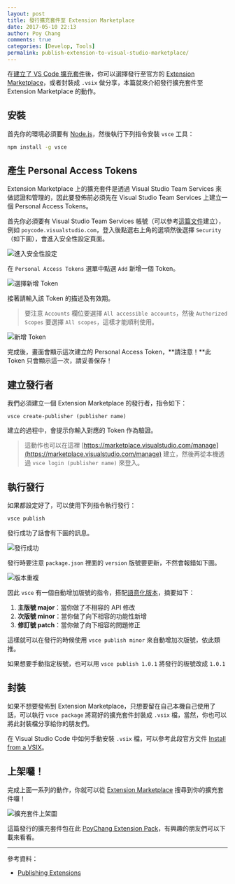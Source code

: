 ```yaml
---
layout: post
title: 發行擴充套件至 Extension Marketplace
date: 2017-05-10 22:13
author: Poy Chang
comments: true
categories: [Develop, Tools]
permalink: publish-extension-to-visual-studio-marketplace/
---
```

在[建立了 VS Code 擴充套件](../build-vscode-extension/)後，你可以選擇發行至官方的 [Extension Marketplace](https://marketplace.visualstudio.com)，或者封裝成 `.vsix` 做分享，本篇就來介紹發行擴充套件至 Extension Marketplace 的動作。

## 安裝

首先你的環境必須要有 [Node.js](https://nodejs.org/en/)，然後執行下列指令安裝 `vsce` 工具：

```bash
npm install -g vsce
```

## 產生 Personal Access Tokens

Extension Marketplace 上的擴充套件是透過 Visual Studio Team Services 來做認證和管理的，因此要發佈前必須先在 Visual Studio Team Services 上建立一個 Personal Access Tokens。

首先你必須要有 Visual Studio Team Services 帳號（可以參考[這篇文件](https://www.visualstudio.com/zh-tw/docs/setup-admin/team-services/sign-up-for-visual-studio-team-services)建立），例如 `poycode.visualstudio.com`，登入後點選右上角的選項然後選擇 `Security`（如下圖），會進入安全性設定頁面。

![進入安全性設定](http://i.imgur.com/gc7SAvx.png)

在 `Personal Access Tokens` 選單中點選 `Add` 新增一個 Token。

![選擇新增 Token](http://i.imgur.com/ymh6XZ4.png)

接著請輸入該 Token 的描述及有效期。

>要注意 `Accounts` 欄位要選擇 `All accessible accounts`，然後 `Authorized Scopes` 要選擇 `All scopes`，這樣才能順利使用。

![新增 Token](http://i.imgur.com/gmDKr6d.png)

完成後，畫面會顯示這次建立的 Personal Access Token，**請注意！**此 Token 只會顯示這一次，請妥善保存！

## 建立發行者

我們必須建立一個 Extension Marketplace 的發行者，指令如下：

```
vsce create-publisher (publisher name)
```

建立的過程中，會提示你輸入對應的 Token 作為驗證。

>這動作也可以在這裡 [https://marketplace.visualstudio.com/manage](https://marketplace.visualstudio.com/manage) 建立，然後再從本機透過 `vsce login (publisher name)` 來登入。

## 執行發行

如果都設定好了，可以使用下列指令執行發行：

```bash
vsce publish
```

發行成功了話會有下圖的訊息。

![發行成功](http://i.imgur.com/BgQfveD.png)

發行時要注意 `package.json` 裡面的 `version` 版號要更新，不然會報錯如下圖。

![版本重複](http://i.imgur.com/Bdxnnzm.png)

因此 `vsce` 有一個自動增加版號的指令，搭配[語意化版本](http://semver.org/lang/zh-TW/)，摘要如下：

1. **主版號 major**：當你做了不相容的 API 修改
2. **次版號 minor**：當你做了向下相容的功能性新增
3. **修訂號 patch**：當你做了向下相容的問題修正

這樣就可以在發行的時候使用 `vsce publish minor` 來自動增加次版號，依此類推。

如果想要手動指定板號，也可以用 `vsce publish 1.0.1` 將發行的板號改成 `1.0.1` 

## 封裝

如果不想要發佈到 Extension Marketplace，只想要留在自己本機自己使用了話，可以執行 `vsce package` 將寫好的擴充套件封裝成 `.vsix` 檔，當然，你也可以將此封裝檔分享給你的朋友們。

在 Visual Studio Code 中如何手動安裝 `.vsix` 檔，可以參考此段官方文件 [Install from a VSIX](https://code.visualstudio.com/docs/editor/extension-gallery#_install-from-a-vsix)。

## 上架囉！

完成上面一系列的動作，你就可以從 [Extension Marketplace](https://marketplace.visualstudio.com) 搜尋到你的擴充套件囉！

![擴充套件上架圖](http://i.imgur.com/cV14NIN.png)

這篇發行的擴充套件包在此 [PoyChang Extension Pack](https://marketplace.visualstudio.com/items?itemName=PoyChang.poychang-extension-pack)，有興趣的朋友們可以下載來看看。

----------

參考資料：

* [Publishing Extensions](https://code.visualstudio.com/docs/extensions/publish-extension)
